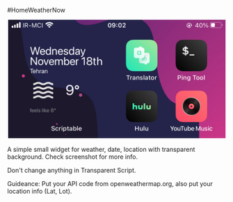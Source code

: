 #HomeWeatherNow

<p align="center" >
    <img width="500" alt="HomeWeatherNow" src ="./4AC78D79-07D1-46EB-952F-B64E52FD1F58.jpeg">
</p>

A simple small widget for weather, date, location with transparent background.
Check screenshot for more info.


Don't change anything in Transparent Script.

Guideance: Put your API code from openweathermap.org, also put your location info (Lat, Lot).

